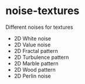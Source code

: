 # noise-textures
Different noises for textures

- 2D White noise
- 2D Value noise
- 2D Fractal pattern
- 2D Turbulence pattern
- 2D Marble pattern
- 2D Wood pattern
- 2D Perlin noise

